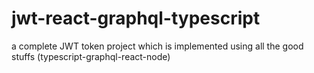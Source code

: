 # jwt-react-graphql-typescript
a complete JWT token project which is implemented using all the good stuffs (typescript-graphql-react-node)
